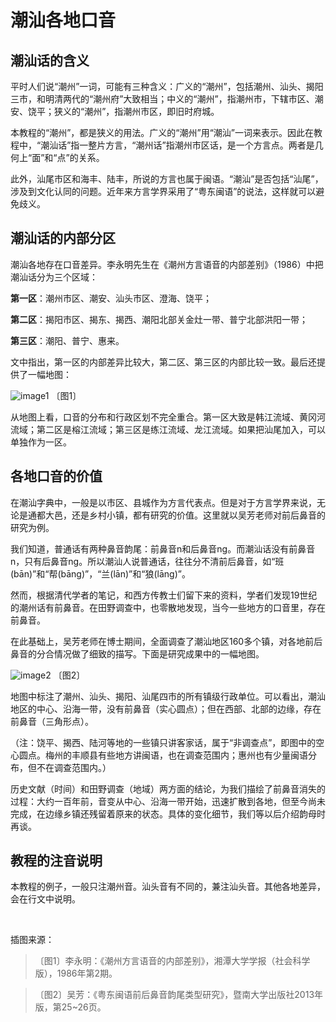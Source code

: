 # 潮汕各地口音

## 潮汕话的含义

平时人们说“潮州”一词，可能有三种含义：广义的“潮州”，包括潮州、汕头、揭阳三市，和明清两代的“潮州府”大致相当；中义的“潮州”，指潮州市，下辖市区、潮安、饶平；狭义的“潮州”，指潮州市区，即旧时府城。

本教程的“潮州”，都是狭义的用法。广义的“潮州”用“潮汕”一词来表示。因此在教程中，“潮汕话”指一整片方言，“潮州话”指潮州市区话，是一个方言点。两者是几何上“面”和“点”的关系。

此外，汕尾市区和海丰、陆丰，所说的方言也属于闽语。“潮汕”是否包括“汕尾”，涉及到文化认同的问题。近年来方言学界采用了“粤东闽语”的说法，这样就可以避免歧义。

## 潮汕话的内部分区

潮汕各地存在口音差异。李永明先生在《潮州方言语音的内部差别》（1986）中把潮汕话分为三个区域：

**第一区**：潮州市区、潮安、汕头市区、澄海、饶平；

**第二区**：揭阳市区、揭东、揭西、潮阳北部关金灶一带、普宁北部洪阳一带；

**第三区**：潮阳、普宁、惠来。

文中指出，第一区的内部差异比较大，第二区、第三区的内部比较一致。最后还提供了一幅地图：

![image1] 〔图1〕

从地图上看，口音的分布和行政区划不完全重合。第一区大致是韩江流域、黄冈河流域；第二区是榕江流域；第三区是练江流域、龙江流域。如果把汕尾加入，可以单独作为一区。

## 各地口音的价值

在潮汕字典中，一般是以市区、县城作为方言代表点。但是对于方言学界来说，无论是通都大邑，还是乡村小镇，都有研究的价值。这里就以吴芳老师对前后鼻音的研究为例。

我们知道，普通话有两种鼻音韵尾：前鼻音n和后鼻音ng。而潮汕话没有前鼻音n，只有后鼻音ng。所以潮汕人说普通话，往往分不清前后鼻音，如“班(bān)”和“帮(bāng)”，“兰(lān)”和“狼(lāng)”。

然而，根据清代学者的笔记，和西方传教士们留下来的资料，学者们发现19世纪的潮州话有前鼻音。在田野调查中，也零散地发现，当今一些地方的口音里，存在前鼻音。

在此基础上，吴芳老师在博士期间，全面调查了潮汕地区160多个镇，对各地前后鼻音的分合情况做了细致的描写。下面是研究成果中的一幅地图。

![image2] 〔图2〕

地图中标注了潮州、汕头、揭阳、汕尾四市的所有镇级行政单位。可以看出，潮汕地区的中心、沿海一带，没有前鼻音（实心圆点）；但在西部、北部的边缘，存在前鼻音（三角形点）。

（注：饶平、揭西、陆河等地的一些镇只讲客家话，属于“非调查点”，即图中的空心圆点。梅州的丰顺县有些地方讲闽语，也在调查范围内；惠州也有少量闽语分布，但不在调查范围内。）

历史文献（时间）和田野调查（地域）两方面的结论，为我们描绘了前鼻音消失的过程：大约一百年前，音变从中心、沿海一带开始，迅速扩散到各地，但至今尚未完成，在边缘乡镇还残留着原来的状态。具体的变化细节，我们等以后介绍韵母时再谈。

## 教程的注音说明

本教程的例子，一般只注潮州音。汕头音有不同的，兼注汕头音。其他各地差异，会在行文中说明。

<br>

插图来源：

> 〔图1〕李永明：《潮州方言语音的内部差别》，湘潭大学学报（社会科学版），1986年第2期。

> 〔图2〕吴芳：《粤东闽语前后鼻音韵尾类型研究》，暨南大学出版社2013年版，第25~26页。

[image1]: http://ww3.sinaimg.cn/large/006mIeATjw1f2066ux1p1j30ve0y4ag8.jpg
[image2]: http://ww2.sinaimg.cn/large/006mIeATjw1f2066va0u8j31dm0zmdrz.jpg
